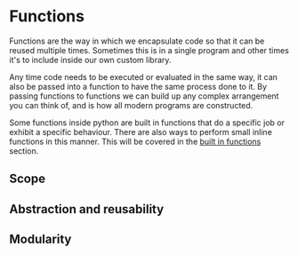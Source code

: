 # Functions
Functions are the way in which we encapsulate code so that it can be reused multiple times. Sometimes this is in a single program and other times it's to include inside our own custom  library. 

Any time code needs to be executed or evaluated in the same way, it can also be passed into a function to have the same process done to it. By passing functions to functions we can build up any complex arrangement you can think of, and is how all modern programs are constructed. 

Some functions inside python are built in functions that do a specific job or exhibit a specific behaviour. There are also ways to perform small inline functions in this manner. This will be covered in the [built in functions](built-in-functions/README.md) section. 

## Scope

## Abstraction and reusability

## Modularity 

